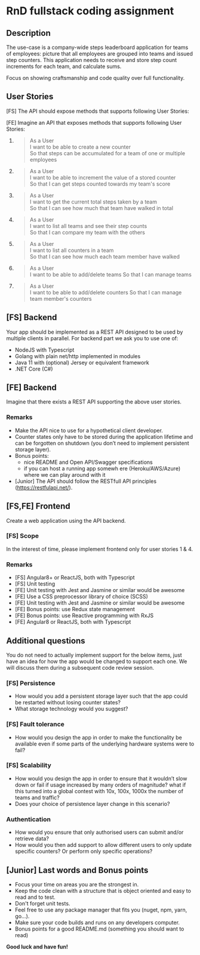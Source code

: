 # RnD fullstack coding assignment

## Description

The use-case is a company-wide steps leaderboard application for teams of employees: picture that all employees are grouped into teams and issued step counters. This application needs to receive and store step count increments for each team, and calculate sums.

Focus on showing craftsmanship and code quality over full functionality.

## User Stories

[FS] The API should expose methods that supports following User Stories:

[FE] Imagine an API that exposes methods that supports following User Stories:

1.  > As a User\
    > I want to be able to create a new counter\
    > So that steps can be accumulated for a team of one or multiple employees

2.  > As a User\
    > I want to be able to increment the value of a stored counter\
    > So that I can get steps counted towards my team's score

3.  > As a User\
    > I want to get the current total steps taken by a team\
    > So that I can see how much that team have walked in total

4.  > As a User\
    > I want to list all teams and see their step counts\
    > So that I can compare my team with the others

5.  > As a User\
    > I want to list all counters in a team\
    > So that I can see how much each team member have walked

6.  > As a User\
    > I want to be able to add/delete teams
    > So that I can manage teams

7.  > As a User\
    > I want to be able to add/delete counters
    > So that I can manage team member's counters

## [FS] Backend

Your app should be implemented as a REST API designed to be used by multiple clients in parallel.
For backend part we ask you to use one of:

- NodeJS with Typescript
- Golang with plain net/http implemented in modules
- Java 11 with (optional) Jersey or equivalent framework
- .NET Core (C#)

## [FE] Backend

Imagine that there exists a REST API supporting the above user stories.

### Remarks

- Make the API nice to use for a hypothetical client developer.
- Counter states only have to be stored during the application lifetime and can be forgotten on shutdown (you don’t need to implement persistent storage layer).
- Bonus points:
  - nice README and Open API/Swagger specifications
  - if you can host a running app somewh ere (Heroku/AWS/Azure) where we can play around with it
- [Junior] The API should follow the RESTfull API principles (https://restfulapi.net/).

## [FS,FE] Frontend

Create a web application using the API backend.

### [FS] Scope

In the interest of time, please implement frontend only for user stories 1 & 4.

### Remarks

- [FS] Angular8+ or ReactJS, both with Typescript
- [FS] Unit testing
- [FE] Unit testing with Jest and Jasmine or similar would be awesome
- [FE] Use a CSS preprocessor library of choice (SCSS)
- [FE] Unit testing with Jest and Jasmine or similar would be awesome
- [FE] Bonus points: use Redux state management
- [FE] Bonus points: use Reactive programming with RxJS
- [FE] Angular8 or ReactJS, both with Typescript

## Additional questions

You do not need to actually implement support for the below items, just have an idea for how the app would be changed to support each one. We will discuss them during a subsequent code review session.

### [FS] Persistence

- How would you add a persistent storage layer such that the app could be restarted without losing counter states?
- What storage technology would you suggest?

### [FS] Fault tolerance

- How would you design the app in order to make the functionality be available even if some parts of the underlying hardware systems were to fail?

### [FS] Scalability

- How would you design the app in order to ensure that it wouldn’t slow down or fail if usage increased by many orders of magnitude? what if this turned into a global contest with 10x, 100x, 1000x the number of teams and traffic?
- Does your choice of persistence layer change in this scenario?

### Authentication

- How would you ensure that only authorised users can submit and/or retrieve data?
- How would you then add support to allow different users to only update specific counters? Or perform only specific operations?

## [Junior] Last words and Bonus points

- Focus your time on areas you are the strongest in.
- Keep the code clean with a structure that is object oriented and easy to read and to test.
- Don't forget unit tests.
- Feel free to use any package manager that fits you (nuget, npm, yarn, go...).
- Make sure your code builds and runs on any developers computer.
- Bonus points for a good README.md (something you should want to read)

**Good luck and have fun!**
